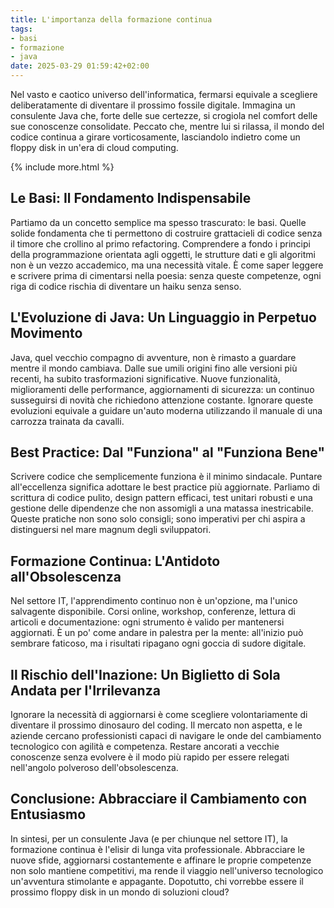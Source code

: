 ```yaml
---
title: L'importanza della formazione continua
tags:
- basi
- formazione
- java
date: 2025-03-29 01:59:42+02:00
---
```


Nel vasto e caotico universo dell'informatica, fermarsi equivale a scegliere deliberatamente di diventare il prossimo fossile digitale. Immagina un consulente Java che, forte delle sue certezze, si crogiola nel comfort delle sue conoscenze consolidate. Peccato che, mentre lui si rilassa, il mondo del codice continua a girare vorticosamente, lasciandolo indietro come un floppy disk in un'era di cloud computing.

{% include more.html %}

## Le Basi: Il Fondamento Indispensabile

Partiamo da un concetto semplice ma spesso trascurato: le basi. Quelle solide fondamenta che ti permettono di costruire grattacieli di codice senza il timore che crollino al primo refactoring. Comprendere a fondo i principi della programmazione orientata agli oggetti, le strutture dati e gli algoritmi non è un vezzo accademico, ma una necessità vitale. È come saper leggere e scrivere prima di cimentarsi nella poesia: senza queste competenze, ogni riga di codice rischia di diventare un haiku senza senso.

## L'Evoluzione di Java: Un Linguaggio in Perpetuo Movimento

Java, quel vecchio compagno di avventure, non è rimasto a guardare mentre il mondo cambiava. Dalle sue umili origini fino alle versioni più recenti, ha subito trasformazioni significative. Nuove funzionalità, miglioramenti delle performance, aggiornamenti di sicurezza: un continuo susseguirsi di novità che richiedono attenzione costante. Ignorare queste evoluzioni equivale a guidare un'auto moderna utilizzando il manuale di una carrozza trainata da cavalli.

## Best Practice: Dal "Funziona" al "Funziona Bene"

Scrivere codice che semplicemente funziona è il minimo sindacale. Puntare all'eccellenza significa adottare le best practice più aggiornate. Parliamo di scrittura di codice pulito, design pattern efficaci, test unitari robusti e una gestione delle dipendenze che non assomigli a una matassa inestricabile. Queste pratiche non sono solo consigli; sono imperativi per chi aspira a distinguersi nel mare magnum degli sviluppatori.

## Formazione Continua: L'Antidoto all'Obsolescenza

Nel settore IT, l'apprendimento continuo non è un'opzione, ma l'unico salvagente disponibile. Corsi online, workshop, conferenze, lettura di articoli e documentazione: ogni strumento è valido per mantenersi aggiornati. È un po' come andare in palestra per la mente: all'inizio può sembrare faticoso, ma i risultati ripagano ogni goccia di sudore digitale.

## Il Rischio dell'Inazione: Un Biglietto di Sola Andata per l'Irrilevanza

Ignorare la necessità di aggiornarsi è come scegliere volontariamente di diventare il prossimo dinosauro del coding. Il mercato non aspetta, e le aziende cercano professionisti capaci di navigare le onde del cambiamento tecnologico con agilità e competenza. Restare ancorati a vecchie conoscenze senza evolvere è il modo più rapido per essere relegati nell'angolo polveroso dell'obsolescenza.

## Conclusione: Abbracciare il Cambiamento con Entusiasmo

In sintesi, per un consulente Java (e per chiunque nel settore IT), la formazione continua è l'elisir di lunga vita professionale. Abbracciare le nuove sfide, aggiornarsi costantemente e affinare le proprie competenze non solo mantiene competitivi, ma rende il viaggio nell'universo tecnologico un'avventura stimolante e appagante. Dopotutto, chi vorrebbe essere il prossimo floppy disk in un mondo di soluzioni cloud?
